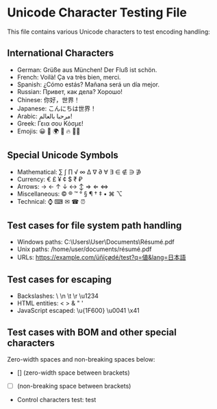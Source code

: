 # Unicode Character Testing File

This file contains various Unicode characters to test encoding handling:

## International Characters

- German: Grüße aus München! Der Fluß ist schön.
- French: Voilà! Ça va très bien, merci.
- Spanish: ¿Cómo estás? Mañana será un día mejor.
- Russian: Привет, как дела? Хорошо!
- Chinese: 你好，世界！
- Japanese: こんにちは世界！
- Arabic: مرحبا بالعالم!
- Greek: Γεια σου Κόσμε!
- Emojis: 😀 🚀 🌍 🎉 🔥 👨‍💻

## Special Unicode Symbols

- Mathematical: ∑ ∫ ∏ √ ∞ ∆ ∇ ∂ ∀ ∃ ∈ ∉ ∋ ∌
- Currency: € £ ¥ ¢ $ ₹ ₽
- Arrows: → ← ↑ ↓ ↔ ↕ ⇒ ⇐ ⇔
- Miscellaneous: © ® ™ ° § ¶ † ‡ • ⌘ ⌥
- Technical: ⌚ ⌨ ✉ ☎ ⏰

## Test cases for file system path handling

- Windows paths: C:\Users\User\Documents\Résumé.pdf
- Unix paths: /home/user/documents/résumé.pdf
- URLs: https://example.com/üñïçødé/test?q=値&lang=日本語

## Test cases for escaping

- Backslashes: \\ \n \t \r \u1234
- HTML entities: &lt; &gt; &amp; &quot; &apos;
- JavaScript escaped: \u{1F600} \u0041 \x41

## Test cases with BOM and other special characters

Zero-width spaces and non-breaking spaces below:

- [​] (zero-width space between brackets)
- [ ] (non-breaking space between brackets)
- Control characters test: test

